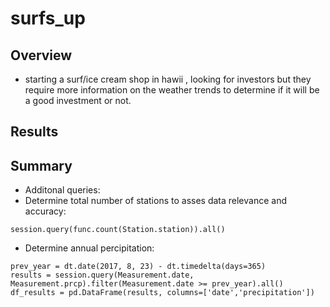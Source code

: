 # surfs_up
## Overview
* starting a surf/ice cream shop in hawii , looking for investors but they require more information on the weather trends to determine if it will be a good investment or not.

## Results

## Summary
* Additonal queries:
* Determine total number of stations to asses data relevance and accuracy:
```
session.query(func.count(Station.station)).all()
```
* Determine annual percipitation:
```
prev_year = dt.date(2017, 8, 23) - dt.timedelta(days=365)
results = session.query(Measurement.date, Measurement.prcp).filter(Measurement.date >= prev_year).all()
df_results = pd.DataFrame(results, columns=['date','precipitation'])
```

